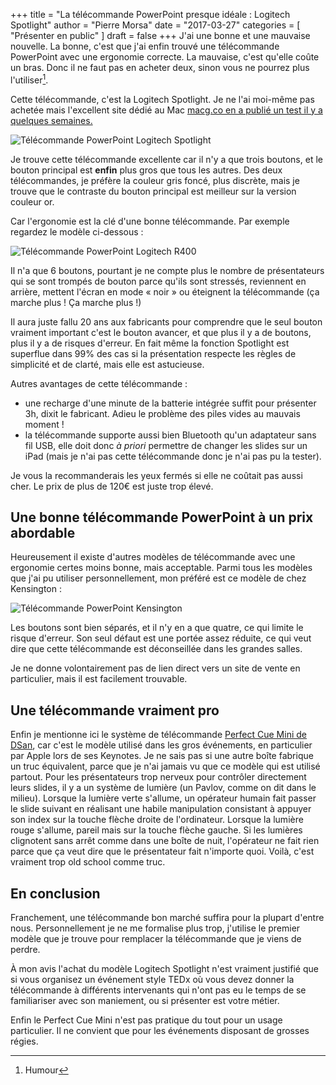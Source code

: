 +++
title      = "La télécommande PowerPoint presque idéale : Logitech Spotlight"
author     = "Pierre Morsa"
date       = "2017-03-27"
categories = [ "Présenter en public" ]
draft      = false
+++
J'ai une bonne et une mauvaise nouvelle. La bonne, c'est que j'ai enfin trouvé une télécommande PowerPoint avec une ergonomie correcte. La mauvaise, c'est qu'elle coûte un bras. Donc il ne faut pas en acheter deux, sinon vous ne pourrez plus l'utiliser[^1]. 

Cette télécommande, c'est la Logitech Spotlight. Je ne l'ai moi-même pas achetée mais l'excellent site dédié au Mac [macg.co en a publié un test il y a quelques semaines.](http://www.macg.co/materiel/2017/03/prise-en-main-de-la-telecommande-de-presentation-logitech-spotlight-97698)

![Télécommande PowerPoint Logitech Spotlight](/pictures/2017/03/telecommande-powerpoint-logitech-spotlight.jpg)

Je trouve cette télécommande excellente car il n'y a que trois boutons, et le bouton principal est **enfin** plus gros que tous les autres. Des deux télécommandes, je préfère la couleur gris foncé, plus discrète, mais je trouve que le contraste du bouton principal est meilleur sur la version couleur or. 

Car l'ergonomie est la clé d'une bonne télécommande. Par exemple regardez le modèle ci-dessous :

![Télécommande PowerPoint Logitech R400](/pictures/2017/03/telecommande-powerpoint-logitech-r400.jpg)

Il n'a que 6 boutons, pourtant je ne compte plus le nombre de présentateurs qui se sont trompés de bouton parce qu'ils sont stressés, reviennent en arrière, mettent l'écran en mode « noir » ou éteignent la télécommande (ça marche plus ! Ça marche plus !)

Il aura juste fallu 20 ans aux fabricants pour comprendre que le seul bouton vraiment important c'est le bouton avancer, et que plus il y a de boutons, plus il y a de risques d'erreur. En fait même la fonction Spotlight est superflue dans 99% des cas si la présentation respecte les règles de simplicité et de clarté, mais elle est astucieuse.

Autres avantages de cette télécommande : 

* une recharge d'une minute de la batterie intégrée suffit pour présenter 3h, dixit le fabricant. Adieu le problème des piles vides au mauvais moment !
* la télécommande supporte aussi bien Bluetooth qu'un adaptateur sans fil USB, elle doit donc *à priori* permettre de changer les slides sur un iPad (mais je n'ai pas cette télécommande donc je n'ai pas pu la tester).

Je vous la recommanderais les yeux fermés si elle ne coûtait pas aussi cher. Le prix de plus de 120€ est juste trop élevé.

## Une bonne télécommande PowerPoint à un prix abordable
Heureusement il existe d'autres modèles de télécommande avec une ergonomie certes moins bonne, mais acceptable. Parmi tous les modèles que j'ai pu utiliser personnellement, mon préféré est ce modèle de chez Kensington :

![Télécommande PowerPoint Kensington](/pictures/2017/03/telecommande-powerpoint-kensington.jpg)

Les boutons sont bien séparés, et il n'y en a que quatre, ce qui limite le risque d'erreur. Son seul défaut est une portée assez réduite, ce qui veut dire que cette télécommande est déconseillée dans les grandes salles.

Je ne donne volontairement pas de lien direct vers un site de vente en particulier, mais il est facilement trouvable.

## Une télécommande vraiment pro
Enfin je mentionne ici le système de télécommande [Perfect Cue Mini de DSan](http://www.dsan.com/CueLights/PerfectCueMini.asp), car c'est le modèle utilisé dans les gros événements, en particulier par Apple lors de ses Keynotes. Je ne sais pas si une autre boîte fabrique un truc équivalent, parce que je n'ai jamais vu que ce modèle qui est utilisé partout. Pour les présentateurs trop nerveux pour contrôler directement leurs slides, il y a un système de lumière (un Pavlov, comme on dit dans le milieu). Lorsque la lumière verte s'allume, un opérateur humain fait passer le slide suivant en réalisant une habile manipulation consistant à appuyer son index sur la touche flèche droite de l'ordinateur. Lorsque la lumière rouge s'allume, pareil mais sur la touche flèche gauche. Si les lumières clignotent sans arrêt comme dans une boîte de nuit, l'opérateur ne fait rien parce que ça veut dire que le présentateur fait n'importe quoi. Voilà, c'est vraiment trop old school comme truc.

## En conclusion
Franchement, une télécommande bon marché suffira pour la plupart d'entre nous. Personnellement je ne me formalise plus trop, j'utilise le premier modèle que je trouve pour remplacer la télécommande que je viens de perdre.

À mon avis l'achat du modèle Logitech Spotlight n'est vraiment justifié que si vous organisez un événement style TEDx où vous devez donner la télécommande à différents intervenants qui n'ont pas eu le temps de se familiariser avec son maniement, ou si présenter est votre métier.

Enfin le Perfect Cue Mini n'est pas pratique du tout pour un usage particulier. Il ne convient que pour les événements disposant de grosses régies.

[^1]: Humour